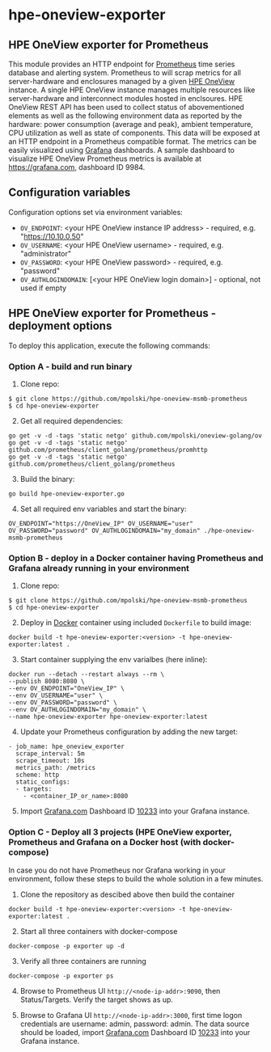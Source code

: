 # hpe-oneview-exporter

## HPE OneView exporter for Prometheus

This module provides an HTTP endpoint for [Prometheus](https://prometheus.io/) time series database and alerting system. Prometheus to will scrap metrics for all server-hardware and enclosures managed by a given [HPE OneView](https://www.hpe.com/pl/en/integrated-systems/software.html) instance.
A single HPE OneView instance manages multiple resources like server-hardware and interconnect modules hosted in enclsoures. HPE OneView REST API has been used to collect status of abovementioned elements as well as the following environment data as reported by the hardware: power consumption (average and peak), ambient temperature, CPU utilization as well as state of components. This data will be exposed at an HTTP endpoint in a Prometheus compatible format. The metrics can be easily visualized using [Grafana](https://grafana.com/) dashboards. A sample dashboard to visualize HPE OneView Prometheus metrics is available at https://grafana.com, dashboard ID 9984.

## Configuration variables

Configuration options set via environment variables:
* `OV_ENDPOINT`: \<your HPE OneView instance IP address\> - required, e.g. "https://10.10.0.50"
* `OV_USERNAME`: \<your HPE OneView username\> - required, e.g. "administrator"
* `OV_PASSWORD`: \<your HPE OneView password\> - required, e.g. "password"
* `OV_AUTHLOGINDOMAIN`: \[\<your HPE OneView login domain\>\] - optional, not used if empty

## HPE OneView exporter for Prometheus - deployment options

To deploy this application, execute the following commands:

### Option A - build and run binary

 1. Clone repo:

```
$ git clone https://github.com/mpolski/hpe-oneview-msmb-prometheus
$ cd hpe-oneview-exporter
```
 2. Get all required dependencies: 

```
go get -v -d -tags 'static netgo' github.com/mpolski/oneview-golang/ov
go get -v -d -tags 'static netgo' github.com/prometheus/client_golang/prometheus/promhttp
go get -v -d -tags 'static netgo' github.com/prometheus/client_golang/prometheus

```
 
 3. Build the binary:

```
go build hpe-oneview-exporter.go
```

 4. Set all required env variables and start the binary:

```
OV_ENDPOINT="https://OneView_IP" OV_USERNAME="user" OV_PASSWORD="password" OV_AUTHLOGINDOMAIN="my_domain" ./hpe-oneview-msmb-prometheus
```

### Option B - deploy in a Docker container having Prometheus and Grafana already running in your environment

 1. Clone repo:

```
$ git clone https://github.com/mpolski/hpe-oneview-msmb-prometheus
$ cd hpe-oneview-exporter
```

 2. Deploy in [Docker](https://docker.com/) container using included `Dockerfile` to build image:

```
docker build -t hpe-oneview-exporter:<version> -t hpe-oneview-exporter:latest .
```

 3. Start container supplying the env varialbes (here inline):
    
```
docker run --detach --restart always --rm \
--publish 8080:8080 \
--env OV_ENDPOINT="OneView_IP" \
--env OV_USERNAME="user" \
--env OV_PASSWORD="password" \
--env OV_AUTHLOGINDOMAIN="my_domain" \
--name hpe-oneview-exporter hpe-oneview-exporter:latest
```
 4. Update your Prometheus configuration by adding the new target:

```
- job_name: hpe_oneview_exporter
  scrape_interval: 5m
  scrape_timeout: 10s
  metrics_path: /metrics
  scheme: http
  static_configs:
  - targets:
    - <container_IP_or_name>:8080
```

 5. Import [Grafana.com](https://grafana.com) Dashboard ID [10233](https://grafana.com/dashboards/10233) into your Grafana instance.


### Option C - Deploy all 3 projects (HPE OneView exporter, Prometheus and Grafana on a Docker host (with docker-compose)
In case you do not have Prometheus nor Grafana working in your environment, follow these steps to build the whole solution in a few minutes.

 1. Clone the repository as descibed above then build the container
  
```
docker build -t hpe-oneview-exporter:<version> -t hpe-oneview-exporter:latest .
```
 2. Start all three containers with docker-compose
  
```
docker-compose -p exporter up -d
```
 3. Verify all three containers are running
  
```
docker-compose -p exporter ps
```
 4. Browse to Prometheus UI ```http://<node-ip-addr>:9090```, then Status/Targets. Verify the target shows as up.

 5. Browse to Grafana UI ```http://<node-ip-addr>:3000```, first time logon credentials are username: admin, password: admin. 
    The data source should be loaded, import [Grafana.com](https://grafana.com) Dashboard ID [10233](https://grafana.com/dashboards/10233) into your Grafana instance.
  